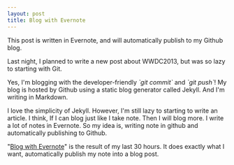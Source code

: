 ```yaml
---
layout: post
title: Blog with Evernote
---
```

This post is written in Evernote, and will automatically publish to my Github blog.

  
Last night, I planned to write a new post about WWDC2013, but was so lazy to starting with Git.

Yes, I'm blogging with the developer-friendly _\`git commit\`_ and _\`git push\`_! My blog is hosted by Github using a static blog generator called Jekyll. And I'm writing in Markdown.

  
I love the simplicity of Jekyll. However, I'm still lazy to starting to write an article. I think, If I can blog just like I take note. Then I will blog more. I write a lot of notes in Evernote. So my idea is, writing note in github and automatically publishing to Github.

  
"[Blog with Evernote][0]" is the result of my last 30 hours. It does exactly what I want, automatically publish my note into a blog post.

  
  


[0]: http://blogwithevernote.herokuapp.com